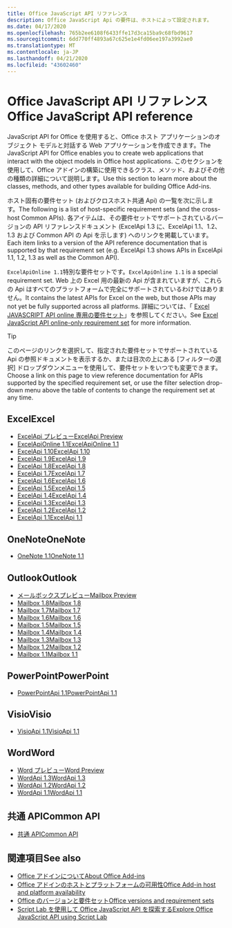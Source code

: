 ```yaml
---
title: Office JavaScript API リファレンス
description: Office JavaScript Api の要件は、ホストによって設定されます。
ms.date: 04/17/2020
ms.openlocfilehash: 765b2ee6108f6433ffe17d3ca15ba9c68fbd9617
ms.sourcegitcommit: 6dd770ff4893a67c625e1e4fd06ee197a3992ae0
ms.translationtype: MT
ms.contentlocale: ja-JP
ms.lasthandoff: 04/21/2020
ms.locfileid: "43602460"
---
```

# <a name="office-javascript-api-reference"></a><span data-ttu-id="4bd2c-103">Office JavaScript API リファレンス</span><span class="sxs-lookup"><span data-stu-id="4bd2c-103">Office JavaScript API reference</span></span>

<span data-ttu-id="4bd2c-104">JavaScript API for Office を使用すると、Office ホスト アプリケーションのオブジェクト モデルと対話する Web アプリケーションを作成できます。</span><span class="sxs-lookup"><span data-stu-id="4bd2c-104">The JavaScript API for Office enables you to create web applications that interact with the object models in Office host applications.</span></span> <span data-ttu-id="4bd2c-105">このセクションを使用して、Office アドインの構築に使用できるクラス、メソッド、およびその他の種類の詳細について説明します。</span><span class="sxs-lookup"><span data-stu-id="4bd2c-105">Use this section to learn more about the classes, methods, and other types available for building Office Add-ins.</span></span>

<span data-ttu-id="4bd2c-106">ホスト固有の要件セット (およびクロスホスト共通 Api) の一覧を次に示します。</span><span class="sxs-lookup"><span data-stu-id="4bd2c-106">The following is a list of host-specific requirement sets (and the cross-host Common APIs).</span></span> <span data-ttu-id="4bd2c-107">各アイテムは、その要件セットでサポートされているバージョンの API リファレンスドキュメント (ExcelApi 1.3 に、ExcelApi 1.1、1.2、1.3 および Common API の Api を示します) へのリンクを掲載しています。</span><span class="sxs-lookup"><span data-stu-id="4bd2c-107">Each item links to a version of the API reference documentation that is supported by that requirement set (e.g. ExcelApi 1.3 shows APIs in ExcelApi 1.1, 1.2, 1.3 as well as the Common API).</span></span>

<span data-ttu-id="4bd2c-108">`ExcelApiOnline 1.1`特別な要件セットです。</span><span class="sxs-lookup"><span data-stu-id="4bd2c-108">`ExcelApiOnline 1.1` is a special requirement set.</span></span> <span data-ttu-id="4bd2c-109">Web 上の Excel 用の最新の Api が含まれていますが、これらの Api はすべてのプラットフォームで完全にサポートされているわけではありません。</span><span class="sxs-lookup"><span data-stu-id="4bd2c-109">It contains the latest APIs for Excel on the web, but those APIs may not yet be fully supported across all platforms.</span></span> <span data-ttu-id="4bd2c-110">詳細については、「 [Excel JAVASCRIPT API online 専用の要件セット](/office/dev/add-ins/reference/requirement-sets/excel-api-online-requirement-set)」を参照してください。</span><span class="sxs-lookup"><span data-stu-id="4bd2c-110">See [Excel JavaScript API online-only requirement set](/office/dev/add-ins/reference/requirement-sets/excel-api-online-requirement-set) for more information.</span></span>

> [!TIP]
> <span data-ttu-id="4bd2c-111">このページのリンクを選択して、指定された要件セットでサポートされている Api の参照ドキュメントを表示するか、または目次の上にある [フィルターの選択] ドロップダウンメニューを使用して、要件セットをいつでも変更できます。</span><span class="sxs-lookup"><span data-stu-id="4bd2c-111">Choose a link on this page to view reference documentation for APIs supported by the specified requirement set, or use the filter selection drop-down menu above the table of contents to change the requirement set at any time.</span></span>

## <a name="excel"></a><span data-ttu-id="4bd2c-112">Excel</span><span class="sxs-lookup"><span data-stu-id="4bd2c-112">Excel</span></span>

- [<span data-ttu-id="4bd2c-113">ExcelApi プレビュー</span><span class="sxs-lookup"><span data-stu-id="4bd2c-113">ExcelApi Preview</span></span>](/javascript/api/excel?view=excel-js-preview)
- [<span data-ttu-id="4bd2c-114">ExcelApiOnline 1.1</span><span class="sxs-lookup"><span data-stu-id="4bd2c-114">ExcelApiOnline 1.1</span></span>](/javascript/api/excel?view=excel-js-online)
- [<span data-ttu-id="4bd2c-115">ExcelApi 1.10</span><span class="sxs-lookup"><span data-stu-id="4bd2c-115">ExcelApi 1.10</span></span>](/javascript/api/excel?view=excel-js-1.10)
- [<span data-ttu-id="4bd2c-116">ExcelApi 1.9</span><span class="sxs-lookup"><span data-stu-id="4bd2c-116">ExcelApi 1.9</span></span>](/javascript/api/excel?view=excel-js-1.9)
- [<span data-ttu-id="4bd2c-117">ExcelApi 1.8</span><span class="sxs-lookup"><span data-stu-id="4bd2c-117">ExcelApi 1.8</span></span>](/javascript/api/excel?view=excel-js-1.8)
- [<span data-ttu-id="4bd2c-118">ExcelApi 1.7</span><span class="sxs-lookup"><span data-stu-id="4bd2c-118">ExcelApi 1.7</span></span>](/javascript/api/excel?view=excel-js-1.7)
- [<span data-ttu-id="4bd2c-119">ExcelApi 1.6</span><span class="sxs-lookup"><span data-stu-id="4bd2c-119">ExcelApi 1.6</span></span>](/javascript/api/excel?view=excel-js-1.6)
- [<span data-ttu-id="4bd2c-120">ExcelApi 1.5</span><span class="sxs-lookup"><span data-stu-id="4bd2c-120">ExcelApi 1.5</span></span>](/javascript/api/excel?view=excel-js-1.5)
- [<span data-ttu-id="4bd2c-121">ExcelApi 1.4</span><span class="sxs-lookup"><span data-stu-id="4bd2c-121">ExcelApi 1.4</span></span>](/javascript/api/excel?view=excel-js-1.4)
- [<span data-ttu-id="4bd2c-122">ExcelApi 1.3</span><span class="sxs-lookup"><span data-stu-id="4bd2c-122">ExcelApi 1.3</span></span>](/javascript/api/excel?view=excel-js-1.3)
- [<span data-ttu-id="4bd2c-123">ExcelApi 1.2</span><span class="sxs-lookup"><span data-stu-id="4bd2c-123">ExcelApi 1.2</span></span>](/javascript/api/excel?view=excel-js-1.2)
- [<span data-ttu-id="4bd2c-124">ExcelApi 1.1</span><span class="sxs-lookup"><span data-stu-id="4bd2c-124">ExcelApi 1.1</span></span>](/javascript/api/excel?view=excel-js-1.1)

## <a name="onenote"></a><span data-ttu-id="4bd2c-125">OneNote</span><span class="sxs-lookup"><span data-stu-id="4bd2c-125">OneNote</span></span>

- [<span data-ttu-id="4bd2c-126">OneNote 1.1</span><span class="sxs-lookup"><span data-stu-id="4bd2c-126">OneNote 1.1</span></span>](/javascript/api/onenote?view=onenote-js-1.1)

## <a name="outlook"></a><span data-ttu-id="4bd2c-127">Outlook</span><span class="sxs-lookup"><span data-stu-id="4bd2c-127">Outlook</span></span>

- [<span data-ttu-id="4bd2c-128">メールボックスプレビュー</span><span class="sxs-lookup"><span data-stu-id="4bd2c-128">Mailbox Preview</span></span>](/javascript/api/outlook?view=outlook-js-preview)
- [<span data-ttu-id="4bd2c-129">Mailbox 1.8</span><span class="sxs-lookup"><span data-stu-id="4bd2c-129">Mailbox 1.8</span></span>](/javascript/api/outlook?view=outlook-js-1.8)
- [<span data-ttu-id="4bd2c-130">Mailbox 1.7</span><span class="sxs-lookup"><span data-stu-id="4bd2c-130">Mailbox 1.7</span></span>](/javascript/api/outlook?view=outlook-js-1.7)
- [<span data-ttu-id="4bd2c-131">Mailbox 1.6</span><span class="sxs-lookup"><span data-stu-id="4bd2c-131">Mailbox 1.6</span></span>](/javascript/api/outlook?view=outlook-js-1.6)
- [<span data-ttu-id="4bd2c-132">Mailbox 1.5</span><span class="sxs-lookup"><span data-stu-id="4bd2c-132">Mailbox 1.5</span></span>](/javascript/api/outlook?view=outlook-js-1.5)
- [<span data-ttu-id="4bd2c-133">Mailbox 1.4</span><span class="sxs-lookup"><span data-stu-id="4bd2c-133">Mailbox 1.4</span></span>](/javascript/api/outlook?view=outlook-js-1.4)
- [<span data-ttu-id="4bd2c-134">Mailbox 1.3</span><span class="sxs-lookup"><span data-stu-id="4bd2c-134">Mailbox 1.3</span></span>](/javascript/api/outlook?view=outlook-js-1.3)
- [<span data-ttu-id="4bd2c-135">Mailbox 1.2</span><span class="sxs-lookup"><span data-stu-id="4bd2c-135">Mailbox 1.2</span></span>](/javascript/api/outlook?view=outlook-js-1.2)
- [<span data-ttu-id="4bd2c-136">Mailbox 1.1</span><span class="sxs-lookup"><span data-stu-id="4bd2c-136">Mailbox 1.1</span></span>](/javascript/api/outlook?view=outlook-js-1.1)

## <a name="powerpoint"></a><span data-ttu-id="4bd2c-137">PowerPoint</span><span class="sxs-lookup"><span data-stu-id="4bd2c-137">PowerPoint</span></span>

- [<span data-ttu-id="4bd2c-138">PowerPointApi 1.1</span><span class="sxs-lookup"><span data-stu-id="4bd2c-138">PowerPointApi 1.1</span></span>](/javascript/api/powerpoint?view=powerpoint-js-1.1)

## <a name="visio"></a><span data-ttu-id="4bd2c-139">Visio</span><span class="sxs-lookup"><span data-stu-id="4bd2c-139">Visio</span></span>

- [<span data-ttu-id="4bd2c-140">VisioApi 1.1</span><span class="sxs-lookup"><span data-stu-id="4bd2c-140">VisioApi 1.1</span></span>](/javascript/api/visio?view=visio-js-1.1)

## <a name="word"></a><span data-ttu-id="4bd2c-141">Word</span><span class="sxs-lookup"><span data-stu-id="4bd2c-141">Word</span></span>

- [<span data-ttu-id="4bd2c-142">Word プレビュー</span><span class="sxs-lookup"><span data-stu-id="4bd2c-142">Word Preview</span></span>](/javascript/api/word?view=word-js-preview)
- [<span data-ttu-id="4bd2c-143">WordApi 1.3</span><span class="sxs-lookup"><span data-stu-id="4bd2c-143">WordApi 1.3</span></span>](/javascript/api/word?view=word-js-1.3)
- [<span data-ttu-id="4bd2c-144">WordApi 1.2</span><span class="sxs-lookup"><span data-stu-id="4bd2c-144">WordApi 1.2</span></span>](/javascript/api/word?view=word-js-1.2)
- [<span data-ttu-id="4bd2c-145">WordApi 1.1</span><span class="sxs-lookup"><span data-stu-id="4bd2c-145">WordApi 1.1</span></span>](/javascript/api/word?view=word-js-1.1)

## <a name="common-api"></a><span data-ttu-id="4bd2c-146">共通 API</span><span class="sxs-lookup"><span data-stu-id="4bd2c-146">Common API</span></span>

- [<span data-ttu-id="4bd2c-147">共通 API</span><span class="sxs-lookup"><span data-stu-id="4bd2c-147">Common API</span></span>](/javascript/api/office?view=common-js)

## <a name="see-also"></a><span data-ttu-id="4bd2c-148">関連項目</span><span class="sxs-lookup"><span data-stu-id="4bd2c-148">See also</span></span>

- [<span data-ttu-id="4bd2c-149">Office アドインについて</span><span class="sxs-lookup"><span data-stu-id="4bd2c-149">About Office Add-ins</span></span>](/office/dev/add-ins/overview)
- [<span data-ttu-id="4bd2c-150">Office アドインのホストとプラットフォームの可用性</span><span class="sxs-lookup"><span data-stu-id="4bd2c-150">Office Add-in host and platform availability</span></span>](/office/dev/add-ins/overview/office-add-in-availability)
- [<span data-ttu-id="4bd2c-151">Office のバージョンと要件セット</span><span class="sxs-lookup"><span data-stu-id="4bd2c-151">Office versions and requirement sets</span></span>](/office/dev/add-ins/develop/office-versions-and-requirement-sets)
- [<span data-ttu-id="4bd2c-152">Script Lab を使用して Office JavaScript API を探索する</span><span class="sxs-lookup"><span data-stu-id="4bd2c-152">Explore Office JavaScript API using Script Lab</span></span>](/office/dev/add-ins/overview/explore-with-script-lab)

